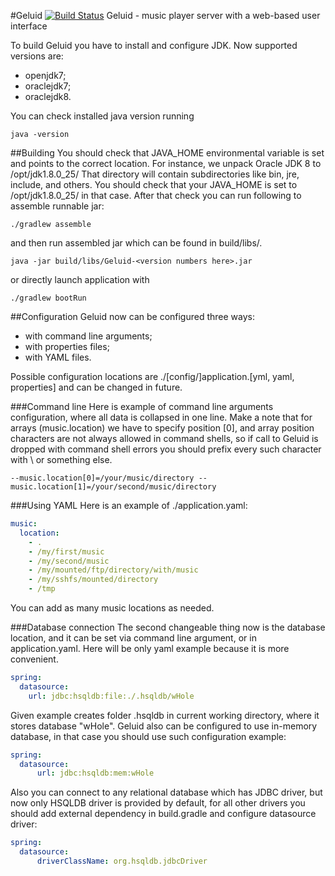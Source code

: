 #Geluid [![Build Status](https://travis-ci.org/zimy/geluid.svg?branch=master)](https://travis-ci.org/zimy/geluid)
Geluid - music player server with a web-based user interface

To build Geluid you have to install and configure JDK. Now supported versions are:
- openjdk7;
- oraclejdk7;
- oraclejdk8.

You can check installed java version running
```shell
java -version
```

##Building
You should check that JAVA_HOME environmental variable is set and points to the correct location. For instance, we unpack Oracle JDK 8 to /opt/jdk1.8.0_25/
That directory will contain subdirectories like bin, jre, include, and others. You should check that your JAVA_HOME is set to /opt/jdk1.8.0_25/ in that case. After that check you can run following to assemble runnable jar:
```shell
./gradlew assemble
```
and then run assembled jar which can be found in  build/libs/.
```shell
java -jar build/libs/Geluid-<version numbers here>.jar
```

or directly launch application with
```shell
./gradlew bootRun
```

##Configuration
Geluid now can be configured three ways:
- with command line arguments;
- with properties files;
- with YAML files.

Possible configuration locations are ./[config/]application.[yml, yaml, properties] and can be changed in future.

###Command line
Here is example of command line arguments configuration, where all data is collapsed in one line. Make a note that for arrays (music.location) we have to specify position [0], and array position characters are not always allowed in command shells, so if call to Geluid is dropped with command shell errors you should prefix every such character with \ or something else.
```shell
--music.location[0]=/your/music/directory --music.location[1]=/your/second/music/directory
```

###Using YAML
Here is an example of ./application.yaml:
```yaml
music:
  location:
    - .
    - /my/first/music
    - /my/second/music
    - /my/mounted/ftp/directory/with/music
    - /my/sshfs/mounted/directory
    - /tmp
```
You can add as many music locations as needed.

###Database connection
The second changeable thing now is the database location, and it can be set via command line argument, or in application.yaml. Here will be only yaml example because it is more convenient.
```yaml
spring:
  datasource:
    url: jdbc:hsqldb:file:./.hsqldb/wHole
```
Given example creates folder .hsqldb in current working directory, where it stores database "wHole". Geluid also can be configured to use in-memory database, in that case you should use such configuration example:
```yaml
spring:
  datasource:
      url: jdbc:hsqldb:mem:wHole
```
Also you can connect to any relational database which has JDBC driver, but now only HSQLDB driver is provided by default, for all other drivers you should add external dependency in build.gradle and configure datasource driver:
```yaml
spring:
  datasource:
      driverClassName: org.hsqldb.jdbcDriver
```